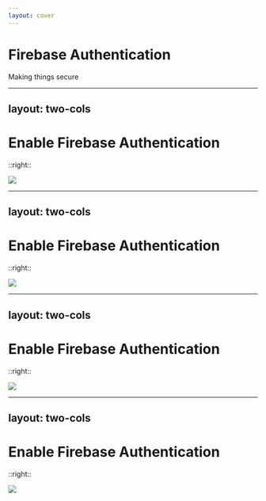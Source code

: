 ```yaml
---
layout: cover
---
```


# Firebase Authentication

Making things secure

---
layout: two-cols
---

# Enable Firebase Authentication

::right::

<img class="h-full object-contain w-full" src="/images/Firebase-Auth-001.png" />

---
layout: two-cols
---

# Enable Firebase Authentication

::right::

<img class="h-full object-contain w-full" src="/images/Firebase-Auth-002.png" />

---
layout: two-cols
---

# Enable Firebase Authentication

::right::

<img class="h-full object-contain w-full" src="/images/Firebase-Auth-003.png" />

---
layout: two-cols
---

# Enable Firebase Authentication

::right::

<img class="h-full object-contain w-full" src="/images/Firebase-Auth-004.png" />
